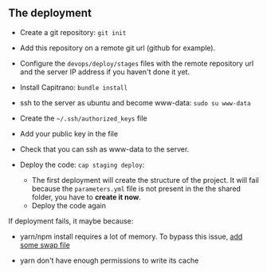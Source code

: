 ## The deployment

- Create a git repository: `git init`

- Add this repository on a remote git url (github for example).

- Configure the `devops/deploy/stages` files with the remote repository url and the server IP address if you haven't done it yet.

- Install Capitrano: `bundle install`

- ssh to the server as ubuntu and become www-data: `sudo su www-data`

- Create the `~/.ssh/authorized_keys` file

- Add your public key in the file

- Check that you can ssh as www-data to the server.

- Deploy the code: `cap staging deploy`:
  - The first deployment will create the structure of the project. It will fail because the `parameters.yml` file is not present in the the shared folder, you have to **create it now**.
  - Deploy the code again


If deployment fails, it maybe because:

- yarn/npm install requires a lot of memory. To bypass this issue, [add some swap file](https://www.cyberciti.biz/faq/linux-add-a-swap-file-howto/)

- yarn don't have enough permissions to write its cache

